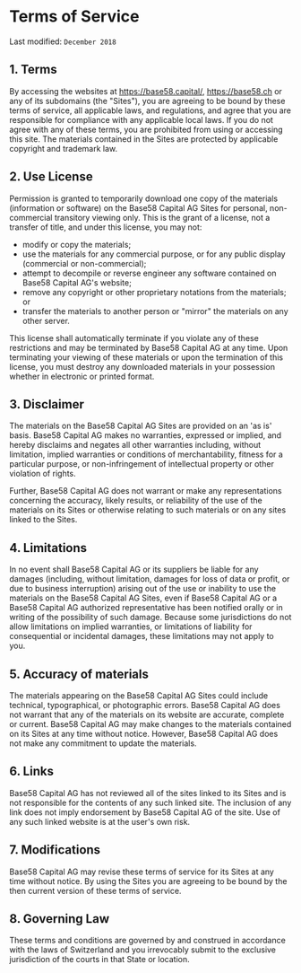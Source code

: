 # Terms of Service

Last modified: `December 2018`

## 1. Terms

By accessing the websites at https://base58.capital/, https://base58.ch or any of its subdomains (the "Sites"), you are agreeing to be bound by these terms of service, all applicable laws, and regulations, and agree that you are responsible for compliance with any applicable local laws. If you do not agree with any of these terms, you are prohibited from using or accessing this site. The materials contained in the Sites are protected by applicable copyright and trademark law.

## 2. Use License

Permission is granted to temporarily download one copy of the materials (information or software) on the Base58 Capital AG Sites for personal, non-commercial transitory viewing only. This is the grant of a license, not a transfer of title, and under this license, you may not:

- modify or copy the materials;
- use the materials for any commercial purpose, or for any public display (commercial or non-commercial);
- attempt to decompile or reverse engineer any software contained on Base58 Capital AG&#39;s website;
- remove any copyright or other proprietary notations from the materials; or
- transfer the materials to another person or &quot;mirror&quot; the materials on any other server.

This license shall automatically terminate if you violate any of these restrictions and may be terminated by Base58 Capital AG at any time. Upon terminating your viewing of these materials or upon the termination of this license, you must destroy any downloaded materials in your possession whether in electronic or printed format.

## 3. Disclaimer

The materials on the Base58 Capital AG Sites are provided on an &#39;as is&#39; basis. Base58 Capital AG makes no warranties, expressed or implied, and hereby disclaims and negates all other warranties including, without limitation, implied warranties or conditions of merchantability, fitness for a particular purpose, or non-infringement of intellectual property or other violation of rights.

Further, Base58 Capital AG does not warrant or make any representations concerning the accuracy, likely results, or reliability of the use of the materials on its Sites or otherwise relating to such materials or on any sites linked to the Sites.

## 4. Limitations

In no event shall Base58 Capital AG or its suppliers be liable for any damages (including, without limitation, damages for loss of data or profit, or due to business interruption) arising out of the use or inability to use the materials on the Base58 Capital AG Sites, even if Base58 Capital AG or a Base58 Capital AG authorized representative has been notified orally or in writing of the possibility of such damage. Because some jurisdictions do not allow limitations on implied warranties, or limitations of liability for consequential or incidental damages, these limitations may not apply to you.

## 5. Accuracy of materials

The materials appearing on the Base58 Capital AG Sites could include technical, typographical, or photographic errors. Base58 Capital AG does not warrant that any of the materials on its website are accurate, complete or current. Base58 Capital AG may make changes to the materials contained on its Sites at any time without notice. However, Base58 Capital AG does not make any commitment to update the materials.

## 6. Links

Base58 Capital AG has not reviewed all of the sites linked to its Sites and is not responsible for the contents of any such linked site. The inclusion of any link does not imply endorsement by Base58 Capital AG of the site. Use of any such linked website is at the user&#39;s own risk.

## 7. Modifications

Base58 Capital AG may revise these terms of service for its Sites at any time without notice. By using the Sites you are agreeing to be bound by the then current version of these terms of service.

## 8. Governing Law

These terms and conditions are governed by and construed in accordance with the laws of Switzerland and you irrevocably submit to the exclusive jurisdiction of the courts in that State or location.
